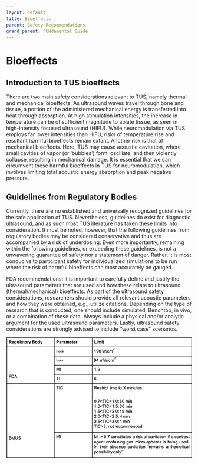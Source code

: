 ```yaml
---
layout: default
title: Bioeffects
parent: Safety Recommendations
grand_parent: FUNdamental Guide
---
```


# Bioeffects

## Introduction to TUS bioeffects
There are two main safety considerations relevant to TUS, namely thermal and mechanical bioeffects. As ultrasound waves travel through bone and tissue, a portion of the administered mechanical energy is transferred into heat through absorption. At high stimulation intensities, the increase in temperature can be of sufficient magnitude to ablate tissue, as seen in high-intensity focused ultrasound (HIFU). While neuromodulation via TUS employs far lower intensities than HIFU, risks of temperature rise and resultant harmful bioeffects remain extant. Another risk is that of mechanical bioeffects. Here, TUS may cause acoustic cavitation, where small cavities of vapor (or ‘bubbles’) form, oscillate, and then violently collapse, resulting in mechanical damage. It is essential that we can circumvent these harmful bioeffects in TUS for neuromodulation, which involves limiting total acoustic energy absorption and peak negative pressure.

## Guidelines from Regulatory Bodies
Currently, there are no established and universally recognized guidelines for the safe application of TUS. Nevertheless, guidelines do exist for diagnostic ultrasound, and as such most TUS literature has taken these limits into consideration. It must be noted, however, that the following guidelines from regulatory bodies may be considered conservative and thus are accompanied by a risk of underdosing. Even more importantly, remaining within the following guidelines, or exceeding these guidelines, is not a unwavering guarantee of safety nor a statement of danger. Rather, it is most conducive to participant safety for individualized simulations to be run where the risk of harmful bioeffects can most accurately be gauged.

FDA recommendations: it is important to carefully define and justify the ultrasound parameters that are used and how these relate to ultrasound (thermal/mechanical) bioeffects. As part of the ultrasound safety considerations, researchers should provide all relevant acoustic parameters and how they were obtained, e.g., utilize citations. Depending on the type of research that is conducted, one should include simulated, Benchtop, in vivo, or a combination of these data. Always include a physical and/or analytic argument for the used ultrasound parameters. Lastly, ultrasound safety considerations are strongly advised to include “worst case” scenarios.

![](/media/regulatoryGuidelines.png)

